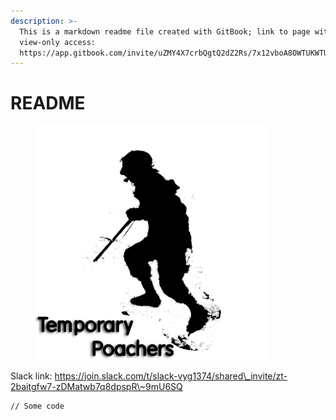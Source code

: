 ```yaml
---
description: >-
  This is a markdown readme file created with GitBook; link to page with
  view-only access:
  https://app.gitbook.com/invite/uZMY4X7crbQgtQ2dZ2Rs/7x12vboA8OWTUKWTU25e
---
```


# README



<figure><img src=".gitbook/assets/TP_PFP.png" alt="Logo" width="375"><figcaption></figcaption></figure>

Slack link: https://join.slack.com/t/slack-vyg1374/shared\_invite/zt-2baitgfw7-zDMatwb7q8dpspR\~9mU6SQ

```
// Some code
```

